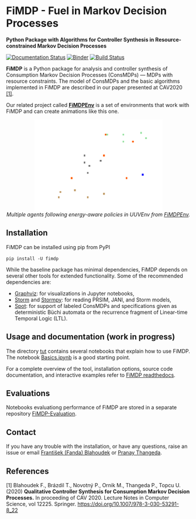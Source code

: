 
# FiMDP - Fuel in Markov Decision Processes
**Python Package with Algorithms for Controller Synthesis in Resource-constrained Markov Decision Processes**

[![Documentation Status](https://readthedocs.org/projects/fimdp/badge/?version=latest)](https://fimdp.readthedocs.io/en/latest/?badge=latest) [![Binder](https://mybinder.org/badge_logo.svg)](https://mybinder.org/v2/gh/xblahoud/FiMDP/master) [![Build Status](https://travis-ci.org/xblahoud/FiMDP.svg?branch=master)](https://travis-ci.org/xblahoud/FiMDP)

**FiMDP** is a Python package for analysis and controller synthesis of Consumption Markov Decision Processes (ConsMDPs) — MDPs with resource constraints. The model of ConsMDPs and the basic algorithms implemented in FiMDP are described in our paper presented at CAV2020 [[1]](#1).

Our related project called **[FiMDPEnv]** is a set of environments that work with FiMDP and can create animations like this one.
<p align="center">
<img src="docs/source/images/demoanimation.gif" alt="Multiple agents following energy-aware policy in grid-world." align="center" height="250" width="350" >
<br>
<em>Multiple agents following energy-aware policies in UUVEnv from <a href="https://github.com/FiMDP/FiMDPEnv">FiMDPEnv</a>.  </em>
</p>

## Installation

FiMDP can be installed using pip from PyPI
```
pip install -U fimdp
```
While the baseline package has minimal dependencies, FiMDP depends on several other tools for extended functionality. Some of the recommended dependencies are:

* [Graphviz]: for visualizations in Jupyter notebooks,
* [Storm] and [Stormpy]: for reading PRSIM, JANI, and Storm models,
* [Spot](https://spot.lrde.epita.fr/): for support of labeled ConsMDPs and specifications given as deterministic Büchi automata or the recurrence fragment of Linear-time Temporal Logic (LTL).

## Usage and documentation (work in progress)

The directory [tut](tut/README.md) contains several notebooks that explain how to use FiMDP. The notebook [Basics.ipynb](tut/Basics.ipynb) is a good starting point.

For a complete overview of the tool, installation options, source code documentation, and interactive examples refer to [FiMDP readthedocs].


## Evaluations
Notebooks evaluationg performance of FiMDP are stored in a separate repository 
[FiMDP-Evaluation].


## Contact
If you have any trouble with the installation, or have any questions, raise an issue or email [František (Fanda) Blahoudek](fandikb+dev@gmail.com) or [Pranay Thangeda](contact@prny.me).

## References
<a id="1">[1]</a> 
Blahoudek F., Brázdil T., Novotný P., Ornik M., Thangeda P., Topcu U. (2020) **Qualitative Controller Synthesis for Consumption Markov Decision Processes.** In proceeding of CAV 2020. Lecture Notes in Computer Science, vol 12225. Springer. https://doi.org/10.1007/978-3-030-53291-8_22


[FiMDP-Evaluation]: https://github.com/FiMDP/FiMDP-Evaluation
[FiMDP readthedocs]: https://fimdp.readthedocs.io/
[FiMDPEnv]: https://github.com/FiMDP/FiMDPEnv
[Graphviz]: https://graphviz.org/
[Storm]: https://www.stormchecker.org/index.html
[Stormpy]: https://moves-rwth.github.io/stormpy/
[Spot]: https://spot.lrde.epita.fr/
